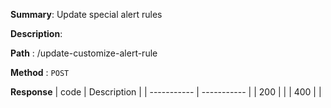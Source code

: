 **Summary**: Update special alert rules

**Description**:

**Path** : /update-customize-alert-rule

**Method** : `POST`

**Response**
| code      | Description |
| ----------- | ----------- |
|  200   |       |
|  400   |       |

